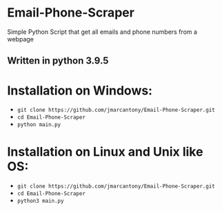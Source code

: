 # Email-Phone-Scraper
Simple Python Script that get all emails and phone numbers from a webpage

## Written in python 3.9.5

# Installation on Windows:
* `git clone https://github.com/jmarcantony/Email-Phone-Scraper.git`
* `cd Email-Phone-Scraper`
* `python main.py`

# Installation on Linux and Unix like OS:
* `git clone https://github.com/jmarcantony/Email-Phone-Scraper.git`
* `cd Email-Phone-Scraper`
* `python3 main.py`
